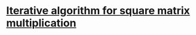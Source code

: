 # [Iterative algorithm for square matrix multiplication](https://en.wikipedia.org/wiki/Matrix_multiplication_algorithm#Iterative_algorithm)

